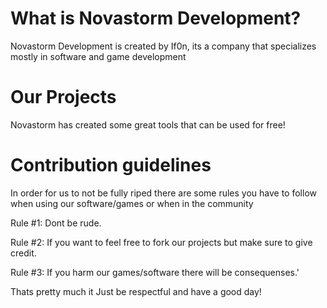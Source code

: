 # What is Novastorm Development?

Novastorm Development is created by If0n, its a company that specializes mostly in software and game development

# Our Projects

Novastorm has created some great tools that can be used for free!

# Contribution guidelines
 
 In order for us to not be fully riped there are some rules you have to follow when using our software/games or when in the community
 
 Rule #1: Dont be rude.
 
 Rule #2: If you want to feel free to fork our projects but make sure to give credit.
 
 Rule #3: If you harm our games/software there will be consequenses.'
 
 Thats pretty much it Just be respectful and have a good day!
